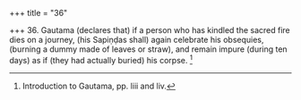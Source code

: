 +++
title = "36"

+++
36. Gautama (declares that) if a person who has kindled the sacred fire dies on a journey, (his Sapiṇḍas shall) again celebrate his obsequies, (burning a dummy made of leaves or straw), and remain impure (during ten days) as if (they had actually buried) his corpse. [^24] 


[^24]:  Introduction to Gautama, pp. liii and liv.
